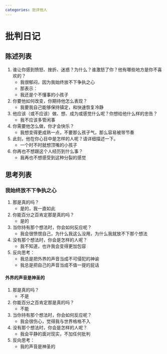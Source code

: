 ```yaml
---
categories: 批评他人
---
```


# 批判日记

## 陈述列表

1. 谁让你感到愤怒、挫折、迷惑？为什么？谁激怒了你？他有哪些地方是你不喜欢的？
    - 我很郁闷，因为我始终放不下争执之心
    - 那表示：
    - 我还是个不懂事的小孩子
2. 你要他如何改变，你期待他怎么表现？
    - 我要我自己能够保持镇定，和快速恢复冷静
3. 他应该（或不应该）做、想、成为或感觉什么呢？你想给他什么样的忠告？
    - 我不应该多管闲事
4. 你需要他怎么做，你才会快乐？
    - 我想变得更成熟一点，不要那么孩子气，那么容易被带节奏
5. 此刻，他在你心目中是怎样的人呢？请详细描述一下。
    - 一个时不时就想顶嘴的小孩子
6. 你再也不想跟这个人经历到什么事？
    - 我再也不想感受到这种分裂的感觉

## 思考列表

### 我始终放不下争执之心

1. 那是真的吗？
    - 是的，我一直如此
2. 你能百分之百肯定那是真的吗？
    - 是的
3. 当你持有那个想法时，你会如何反应呢？
    - 我会很愤恨自己，为什么我这么没用，为什么我就放不下那个想法
4. 没有那个想法时，你会是怎样的人呢？
    - 我不知道，也许我会变得更加包容
5. 反向思考：
    - 我总是把外界的声音当成不可侵犯的神谕
    - 我总是把自己的声音当成不值一提的屁话

#### 外界的声音是神圣的

1. 那是真的吗？
    - 不是
2. 你能百分之百肯定那是真的吗？
    - 不能
3. 当你持有那个想法时，你会如何反应呢？
    - 我会很伤心，觉得我与世界格格不入
4. 没有那个想法时，你会是怎样的人呢？
    - 我会平静的面对现实，不加任何批判
5. 反向思考：
    - 我的声音是神圣的

